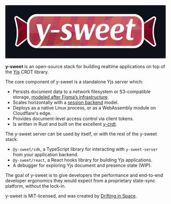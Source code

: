 <img src="logo.svg" />

**y-sweet** is an open-source stack for building realtime applications on top of the [Yjs](https://github.com/yjs/yjs) CRDT library.

The core component of y-sweet is a standalone Yjs server which:

- Persists document data to a network filesystem or S3-compatible storage, [modeled after Figma’s infrastructure](https://digest.browsertech.com/archive/browsertech-digest-figma-is-a-file-editor/).
- Scales horizontally with a [session backend](https://driftingin.space/posts/session-lived-application-backends) model.
- Deploys as a native Linux process, or as a WebAssembly module on Cloudflare's edge.
- Provides document-level access control via client tokens.
- Is written in Rust and built on the excellent [y-crdt](https://github.com/y-crdt/y-crdt/).

The y-sweet server can be used by itself, or with the rest of the y-sweet stack:

- `@y-sweet/sdk`, a TypeScript library for interacting with `y-sweet-server` from your application backend.
- `@y-sweet/react`, a React hooks library for building Yjs applications.
- A debugger for exploring Yjs document and presence state (WIP).

The goal of y-sweet is to give developers the performance and end-to-end developer ergonomics they would expect from a proprietary state-sync platform, without the lock-in.

y-sweet is MIT-licensed, and was created by [Drifting in Space](https://driftingin.space).
